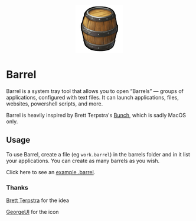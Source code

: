 <p align="center">
<img src="image.png"/>
</p>

# Barrel

Barrel is a system tray tool that allows you to open “Barrels” — groups of
applications, configured with text files.  It can launch applications,
files, websites, powershell scripts, and more.

Barrel is heavily inspired by Brett Terpstra's
[Bunch](https://bunchapp.co), which is sadly MacOS only.


## Usage

To use Barrel, create a file (eg `work.barrel`) in the barrels folder and
in it list your applications. You can create as many barrels as you wish.

Click here to see an [example .barrel][E].

[E]: https://github.com/phantomdiorama/barrel/blob/master/barrels/example.barrel.txt

### Thanks

[Brett Terpstra](https://brettterpstra.com/) for the idea

[GeorgeUI](https://www.iconarchive.com/artist/george-ui.html) for the icon
